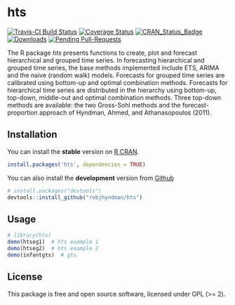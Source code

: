 # hts
[![Travis-CI Build Status](https://travis-ci.org/earowang/hts.svg?branch=master)](https://travis-ci.org/earowang/hts)
[![Coverage Status](https://codecov.io/github/earowang/hts/branch/master/graphs/badge.svg)](https://codecov.io/github/earowang/hts) 
[![CRAN_Status_Badge](http://www.r-pkg.org/badges/version/hts)](https://cran.r-project.org/package=hts)
[![Downloads](http://cranlogs.r-pkg.org/badges/hts)](https://cran.r-project.org/package=hts)
[![Pending Pull-Requests](http://githubbadges.herokuapp.com/earowang/hts/pulls.svg?style=flat)](https://github.com/earowang/hts/pulls)


The R package *hts* presents functions to create, plot and forecast hierarchical
and grouped time series. In forecasting hierarchical and grouped time series, the
base methods implemented include ETS, ARIMA and the naive (random walk) models.
Forecasts for grouped time series are calibrated using bottom-up and optimal
combination methods. Forecasts for hierarchical time series are distributed in
the hierarchy using bottom-up, top-down, middle-out and optimal combination
methods. Three top-down methods are available: the two Gross-Sohl methods and
the forecast-proportion approach of Hyndman, Ahmed, and Athanasopoulos (2011).

## Installation
You can install the **stable** version on
[R CRAN](https://cran.r-project.org/package=hts).

```r
install.packages('hts', dependencies = TRUE)
```

You can also install the **development** version from
[Github](https://github.com/robjhyndman/gts)

```r
# install.packages("devtools")
devtools::install_github("robjhyndman/hts")
```

## Usage

```r
# library(hts)
demo(htseg1)  # hts example 1
demo(htseg2)  # hts example 2
demo(infantgts)  # gts
```

## License

This package is free and open source software, licensed under GPL (>= 2).
